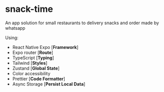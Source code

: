 # snack-time

An app solution for small restaurants to delivery snacks and order made by whatsapp

Using:

-   React Native Expo [**Framework**]
-   Expo router [**Route**]
-   TypeScript [**Typing**]
-   Tailwind [**Styles**]
-   Zustand [**Global State**]
-   Color accessibility
-   Prettier [**Code Formatter**]
-   Async Storage [**Persist Local Data**]
